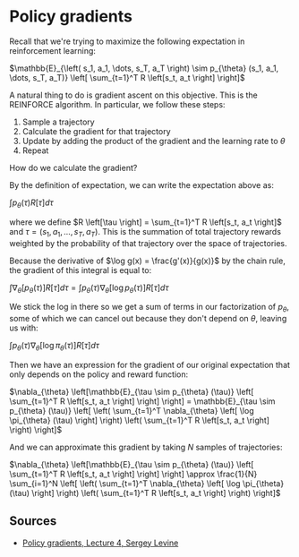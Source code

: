 # Policy gradients

Recall that we're trying to maximize the following expectation in reinforcement learning:

$\mathbb{E}_{\left( s_1, a_1, \dots, s_T, a_T \right) \sim p_{\theta} (s_1, a_1, \dots, s_T, a_T)} \left[ \sum_{t=1}^T R \left[s_t, a_t \right]  \right]$

A natural thing to do is gradient ascent on this objective. This is the REINFORCE algorithm. In particular, we follow these steps:

1. Sample a trajectory
2. Calculate the gradient for that trajectory
3. Update by adding the product of the gradient and the learning rate to $\theta$
4. Repeat

How do we calculate the gradient?

By the definition of expectation, we can write the expectation above as:

$\int p_{\theta} (\tau) R \left[\tau \right] d \tau$

where we define $R \left[\tau \right]  = \sum_{t=1}^T R \left[s_t, a_t \right]$ and $\tau = \left( s_1, a_1, \dots, s_T, a_T \right)$. This is the summation of total trajectory rewards weighted by the probability of that trajectory over the space of trajectories.

Because the derivative of $\log g(x) = \frac{g'(x)}{g(x)}$ by the chain rule, the gradient of this integral is equal to:

$\int \nabla_{\theta} \left[ p_{\theta} (\tau) \right] R \left[\tau \right] d \tau = \int  p_{\theta} (\tau) \nabla_{\theta} \left[ \log p_{\theta} (\tau) \right] R \left[\tau \right] d \tau$

We stick the log in there so we get a sum of terms in our factorization of $p_{\theta}$, some of which we can cancel out because they don't depend on $\theta$, leaving us with:

$\int  p_{\theta} (\tau) \nabla_{\theta} \left[ \log \pi_{\theta} (\tau) \right] R \left[\tau \right] d \tau$

Then we have an expression for the gradient of our original expectation that only depends on the policy and reward function:

$\nabla_{\theta} \left[\mathbb{E}_{\tau \sim p_{\theta} (\tau)} \left[ \sum_{t=1}^T R \left[s_t, a_t \right]  \right] \right] = \mathbb{E}_{\tau \sim p_{\theta} (\tau)} \left[ \left( \sum_{t=1}^T \nabla_{\theta} \left[ \log \pi_{\theta} (\tau) \right] \right) \left( \sum_{t=1}^T R \left[s_t, a_t \right] \right)  \right]$

And we can approximate this gradient by taking $N$ samples of trajectories:

$\nabla_{\theta} \left[\mathbb{E}_{\tau \sim p_{\theta} (\tau)} \left[ \sum_{t=1}^T R \left[s_t, a_t \right]  \right] \right] \approx \frac{1}{N} \sum_{i=1}^N \left[ \left( \sum_{t=1}^T \nabla_{\theta} \left[ \log \pi_{\theta} (\tau) \right] \right) \left( \sum_{t=1}^T R \left[s_t, a_t \right] \right)  \right]$

## Sources

* [Policy gradients, Lecture 4, Sergey Levine](http://rll.berkeley.edu/deeprlcourse/f17docs/lecture_4_policy_gradient.pdf)